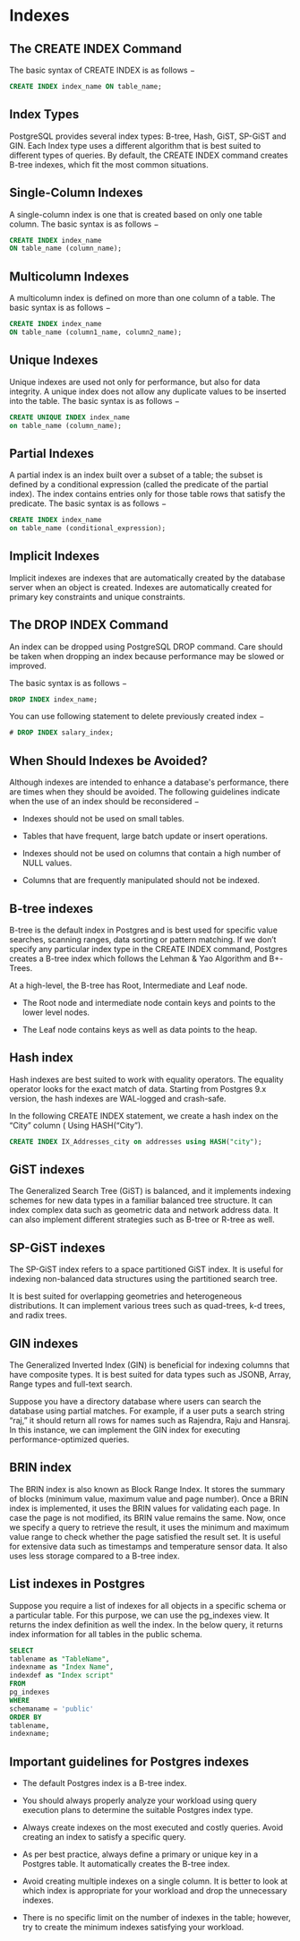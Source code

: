 # Indexes
## The CREATE INDEX Command
The basic syntax of CREATE INDEX is as follows −
```sql
CREATE INDEX index_name ON table_name;
```
## Index Types
PostgreSQL provides several index types: B-tree, Hash, GiST, SP-GiST and GIN. Each Index type uses a different algorithm that is best suited to different types of queries. By default, the CREATE INDEX command creates B-tree indexes, which fit the most common situations.
## Single-Column Indexes
A single-column index is one that is created based on only one table column. The basic syntax is as follows −
```sql
CREATE INDEX index_name
ON table_name (column_name);
```
## Multicolumn Indexes
A multicolumn index is defined on more than one column of a table. The basic syntax is as follows −
```sql
CREATE INDEX index_name
ON table_name (column1_name, column2_name);
```
## Unique Indexes
Unique indexes are used not only for performance, but also for data integrity. A unique index does not allow any duplicate values to be inserted into the table. The basic syntax is as follows −
```sql
CREATE UNIQUE INDEX index_name
on table_name (column_name);
```
## Partial Indexes
A partial index is an index built over a subset of a table; the subset is defined by a conditional expression (called the predicate of the partial index). The index contains entries only for those table rows that satisfy the predicate. The basic syntax is as follows −
```sql
CREATE INDEX index_name
on table_name (conditional_expression);
```
## Implicit Indexes
Implicit indexes are indexes that are automatically created by the database server when an object is created. Indexes are automatically created for primary key constraints and unique constraints.

## The DROP INDEX Command
An index can be dropped using PostgreSQL DROP command. Care should be taken when dropping an index because performance may be slowed or improved.

The basic syntax is as follows −
```sql
DROP INDEX index_name;
```
You can use following statement to delete previously created index −
```sql
# DROP INDEX salary_index;
```
## When Should Indexes be Avoided?
Although indexes are intended to enhance a database's performance, there are times when they should be avoided. The following guidelines indicate when the use of an index should be reconsidered −

* Indexes should not be used on small tables.

* Tables that have frequent, large batch update or insert operations.

* Indexes should not be used on columns that contain a high number of NULL values.

* Columns that are frequently manipulated should not be indexed.

## B-tree indexes
B-tree is the default index in Postgres and is best used for specific value searches, scanning ranges, data sorting or pattern matching. If we don’t specify any particular index type in the CREATE INDEX command, Postgres creates a B-tree index which follows the Lehman & Yao Algorithm and B+-Trees.

At a high-level, the B-tree has Root, Intermediate and Leaf node.

* The Root node and intermediate node contain keys and points to the lower level nodes.

* The Leaf node contains keys as well as data points to the heap.

## Hash index
Hash indexes are best suited to work with equality operators. The equality operator looks for the exact match of data. Starting from Postgres 9.x version, the hash indexes are WAL-logged and crash-safe.

In the following CREATE INDEX statement, we create a hash index on the “City” column ( Using HASH(“City”).
```sql
CREATE INDEX IX_Addresses_city on addresses using HASH("city");
```

## GiST indexes
The Generalized Search Tree (GiST) is balanced, and it implements indexing schemes for new data types in a familiar balanced tree structure. It can index complex data such as geometric data and network address data. It can also implement different strategies such as B-tree or R-tree as well.

## SP-GiST indexes
The SP-GiST index refers to a space partitioned GiST index. It is useful for indexing non-balanced data structures using the partitioned search tree.

It is best suited for overlapping geometries and heterogeneous distributions. It can implement various trees such as quad-trees, k-d trees, and radix trees.

## GIN indexes
The Generalized Inverted Index (GIN) is beneficial for indexing columns that have composite types. It is best suited for data types such as JSONB, Array, Range types and full-text search.

Suppose you have a directory database where users can search the database using partial matches. For example, if a user puts a search string “raj,” it should return all rows for names such as Rajendra, Raju and Hansraj. In this instance, we can implement the GIN index for executing performance-optimized queries.

## BRIN index
The BRIN index is also known as Block Range Index. It stores the summary of blocks (minimum value, maximum value and page number). Once a BRIN index is implemented, it uses the BRIN values for validating each page. In case the page is not modified, its BRIN value remains the same. Now, once we specify a query to retrieve the result, it uses the minimum and maximum value range to check whether the page satisfied the result set. It is useful for extensive data such as timestamps and temperature sensor data. It also uses less storage compared to a B-tree index.


## List indexes in Postgres
Suppose you require a list of indexes for all objects in a specific schema or a particular table. For this purpose, we can use the pg_indexes view. It returns the index definition as well the index. In the below query, it returns index information for all tables in the public schema.
```sql
SELECT
tablename as "TableName",
indexname as "Index Name",
indexdef as "Index script"
FROM
pg_indexes
WHERE
schemaname = 'public'
ORDER BY
tablename,
indexname;
```
## Important guidelines for Postgres indexes
* The default Postgres index is a B-tree index.

* You should always properly analyze your workload using query execution plans to determine the suitable Postgres index type.

* Always create indexes on the most executed and costly queries. Avoid creating an index to satisfy a specific query.

* As per best practice, always define a primary or unique key in a Postgres table. It automatically creates the B-tree index.

* Avoid creating multiple indexes on a single column. It is better to look at which index is appropriate for your workload and drop the unnecessary indexes.

* There is no specific limit on the number of indexes in the table; however, try to create the minimum indexes satisfying your workload.
